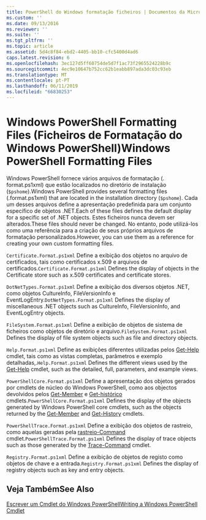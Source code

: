 ```yaml
---
title: PowerShell do Windows formatação ficheiros | Documentos da Microsoft
ms.custom: ''
ms.date: 09/13/2016
ms.reviewer: ''
ms.suite: ''
ms.tgt_pltfrm: ''
ms.topic: article
ms.assetid: 5d4c8f84-ebd2-4405-bb10-cfc5400d4ad6
caps.latest.revision: 6
ms.openlocfilehash: 3ec127d5ff60754de5d7f1ac73f2965524228b9c
ms.sourcegitcommit: 4ec9e10647b752cc62b1eabb897ada3dc03c93eb
ms.translationtype: MT
ms.contentlocale: pt-PT
ms.lasthandoff: 06/11/2019
ms.locfileid: "66830253"
---
```

# <a name="windows-powershell-formatting-files"></a><span data-ttu-id="d7fba-102">Windows PowerShell Formatting Files (Ficheiros de Formatação do Windows PowerShell)</span><span class="sxs-lookup"><span data-stu-id="d7fba-102">Windows PowerShell Formatting Files</span></span>

<span data-ttu-id="d7fba-103">Windows PowerShell fornece vários arquivos de formatação (. format.ps1xml) que estão localizados no diretório de instalação (`$pshome`).</span><span class="sxs-lookup"><span data-stu-id="d7fba-103">Windows PowerShell provides several formatting files (.format.ps1xml) that are located in the installation directory (`$pshome`).</span></span> <span data-ttu-id="d7fba-104">Cada um desses arquivos define a apresentação predefinida para um conjunto específico de objetos .NET.</span><span class="sxs-lookup"><span data-stu-id="d7fba-104">Each of these files defines the default display for a specific set of .NET objects.</span></span> <span data-ttu-id="d7fba-105">Estes ficheiros nunca devem ser alterados.</span><span class="sxs-lookup"><span data-stu-id="d7fba-105">These files should never be changed.</span></span> <span data-ttu-id="d7fba-106">No entanto, pode utilizá-los como uma referência para a criação de seus próprios arquivos de formatação personalizados.</span><span class="sxs-lookup"><span data-stu-id="d7fba-106">However, you can use them as a reference for creating your own custom formatting files.</span></span>

<span data-ttu-id="d7fba-107">`Certificate.Format.ps1xml` Define a exibição dos objetos no arquivo de certificados, tais como certificados x.509 e arquivos de certificados.</span><span class="sxs-lookup"><span data-stu-id="d7fba-107">`Certificate.Format.ps1xml` Defines the display of objects in the Certificate store such as x.509 certificates and certificate stores.</span></span>

<span data-ttu-id="d7fba-108">`DotNetTypes.Format.ps1xml` Define a exibição dos diversos objetos .NET, como objetos CultureInfo, FileVersionInfo e EventLogEntry.</span><span class="sxs-lookup"><span data-stu-id="d7fba-108">`DotNetTypes.Format.ps1xml` Defines the display of miscellaneous .NET objects such as CultureInfo, FileVersionInfo, and EventLogEntry objects.</span></span>

<span data-ttu-id="d7fba-109">`FileSystem.Format.ps1xml` Define a exibição de objetos de sistema de ficheiros como objetos de diretório e arquivo.</span><span class="sxs-lookup"><span data-stu-id="d7fba-109">`FileSystem.Format.ps1xml` Defines the display of file system objects such as file and directory objects.</span></span>

<span data-ttu-id="d7fba-110">`Help.Format.ps1xml` Define as exibições diferentes utilizadas pelos [Get-Help](/powershell/module/Microsoft.PowerShell.Core/Get-Help) cmdlet, tais como as vistas completas, parâmetros e exemplo detalhadas,.</span><span class="sxs-lookup"><span data-stu-id="d7fba-110">`Help.Format.ps1xml` Defines the different views used by the [Get-Help](/powershell/module/Microsoft.PowerShell.Core/Get-Help) cmdlet, such as the detailed, full, parameters, and example views.</span></span>

<span data-ttu-id="d7fba-111">`PowerShellCore.Format.ps1xml` Define a apresentação dos objetos gerados por cmdlets de núcleo do Windows PowerShell, como aos objectos devolvidos pelos [Get-Member](/powershell/module/Microsoft.PowerShell.Utility/Get-Member) e [Get-histórico](/powershell/module/Microsoft.PowerShell.Core/Get-History) cmdlets.</span><span class="sxs-lookup"><span data-stu-id="d7fba-111">`PowerShellCore.Format.ps1xml` Defines the display of the objects generated by Windows PowerShell core cmdlets, such as the objects returned by the [Get-Member](/powershell/module/Microsoft.PowerShell.Utility/Get-Member) and [Get-History](/powershell/module/Microsoft.PowerShell.Core/Get-History) cmdlets.</span></span>

<span data-ttu-id="d7fba-112">`PowerShellTrace.Format.ps1xml` Define a exibição dos objetos de rastreio, como aquelas geradas pela [rastreio-Command](/powershell/module/Microsoft.PowerShell.Utility/Trace-Command) cmdlet.</span><span class="sxs-lookup"><span data-stu-id="d7fba-112">`PowerShellTrace.Format.ps1xml` Defines the display of trace objects such as those generated by the [Trace-Command](/powershell/module/Microsoft.PowerShell.Utility/Trace-Command) cmdlet.</span></span>

<span data-ttu-id="d7fba-113">`Registry.Format.ps1xml` Define a exibição de objetos de registo como objetos de chave e a entrada.</span><span class="sxs-lookup"><span data-stu-id="d7fba-113">`Registry.Format.ps1xml` Defines the display of registry objects such as key and entry objects.</span></span>

## <a name="see-also"></a><span data-ttu-id="d7fba-114">Veja Também</span><span class="sxs-lookup"><span data-stu-id="d7fba-114">See Also</span></span>

[<span data-ttu-id="d7fba-115">Escrever um Cmdlet do Windows PowerShell</span><span class="sxs-lookup"><span data-stu-id="d7fba-115">Writing a Windows PowerShell Cmdlet</span></span>](../cmdlet/writing-a-windows-powershell-cmdlet.md)

